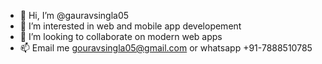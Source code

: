 - 👋 Hi, I’m @gauravsingla05
- 👀 I’m interested in web and mobile app developement
- 💞️ I’m looking to collaborate on modern web apps
- 📫 Email me gouravsingla05@gmail.com or whatsapp +91-7888510785

<!---
gauravsingla05/gauravsingla05 is a ✨ special ✨ repository because its `README.md` (this file) appears on your GitHub profile.
You can click the Preview link to take a look at your changes.
--->

